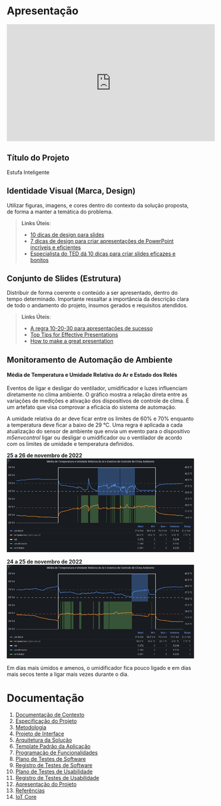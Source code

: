# Apresentação

<iframe width="560" height="315" src="https://www.youtube.com/embed/enBlLgzpFUg" title="YouTube video player" frameborder="0" allow="accelerometer; autoplay; clipboard-write; encrypted-media; gyroscope; picture-in-picture" allowfullscreen></iframe>

## Título do Projeto

Estufa Inteligente

## Identidade Visual (Marca, Design)

Utilizar figuras, imagens, e cores dentro do contexto da solução proposta, de forma a manter a temática do problema.

> **Links Úteis**:
> - [10 dicas de design para slides](https://rockcontent.com/blog/design-para-slides/)
> - [7 dicas de design para criar apresentações de PowerPoint incríveis e eficientes](https://www.shutterstock.com/pt/blog/7-dicas-de-design-para-criar-apresentacoes-de-powerpoint-incriveis-e-eficientes)
> - [Especialista do TED dá 10 dicas para criar slides eficazes e bonitos](https://soap.com.br/blog/especialista-do-ted-da-10-dicas-para-criar-slides-eficazes-e-bonitos)

## Conjunto de Slides (Estrutura)

Distribuir de forma coerente o conteúdo a ser apresentado, dentro do tempo determinado. Importante ressaltar a importância da descrição clara de todo o andamento do projeto, insumos gerados e requisitos atendidos.
 
> **Links Úteis**:
> - [A regra 10-20-30 para apresentações de sucesso](https://revistapegn.globo.com/Noticias/noticia/2014/07/regra-10-20-30-para-apresentacoes-de-sucesso.html)
> - [Top Tips for Effective Presentations](https://www.skillsyouneed.com/present/presentation-tips.html)
> - [How to make a great presentation](https://www.ted.com/playlists/574/how_to_make_a_great_presentation)

## Monitoramento de Automação de Ambiente
#### Média de Temperatura e Umidade Relativa do Ar e Estado dos Relés
Eventos de ligar e desligar do ventilador, umidificador e luzes influenciam diretamente no clima ambiente. O gráfico mostra a relação direta entre as variações de medições e ativação dos dispositivos de controle de clima. É um artefato que visa comprovar a eficácia do sistema de automação. 

A umidade relativa do ar deve ficar entre os limites de 60% e 70% enquanto a temperatura deve ficar a baixo de 29 °C. Uma regra é aplicada a cada atualização do sensor de ambiente que envia um evento para o dispositivo *m5envcontrol* ligar ou desligar o umidificador ou o ventilador de acordo com os limites de umidade e temperatura definidos.

**25 a 26 de novembro de 2022**
![Gráfico 25 a 26 de novembro](graficos/grafana-estufa-inteligente-25-26-novembro.png)

**24 a 25 de novembro de 2022**
![Gráfico 24 a 25 de novembro](graficos/grafana-estufa-inteligente-24-25-novembro.png)

Em dias mais úmidos e amenos, o umidificador fica pouco ligado e em dias mais secos tente a ligar mais vezes durante o dia. 
# Documentação

<ol>
<li><a href="01-documentacao-de-contexto.md"> Documentação de Contexto</a></li>
<li><a href="02-especificacao-do-projeto.md"> Especificação do Projeto</a></li>
<li><a href="03-metodologia.md"> Metodologia</a></li>
<li><a href="04-projeto-de-interface.md"> Projeto de Interface</a></li>
<li><a href="05-arquitetura-da-solucao.md"> Arquitetura da Solução</a></li>
<li><a href="06-template-padrao-da-aplicacao.md"> Template Padrão da Aplicação</a></li>
<li><a href="07-programacao-de-funcionalidades.md"> Programação de Funcionalidades</a></li>
<li><a href="08-plano-de-testes-de-software.md"> Plano de Testes de Software</a></li>
<li><a href="09-registro-de-testes-de-software.md"> Registro de Testes de Software</a></li>
<li><a href="10-plano-de-testes-de-usabilidade.md"> Plano de Testes de Usabilidade</a></li>
<li><a href="11-registro-de-testes-de-usabilidade.md"> Registro de Testes de Usabilidade</a></li>
<li><a href="12-apresentacao-do-projeto.md"> Apresentação do Projeto</a></li>
<li><a href="13-referencias.md"> Referências</a></li>
<li><a href="iot-core.md">IoT Core</a></li>
</ol>